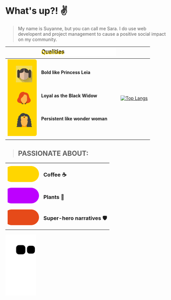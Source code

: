 # What's up?! ✌️
> My name is Suyanne, but you can call me Sara. I do use web developent and project management to cause a positive social impact on my community.


|         |![qualities](/images/Qualities.png "qualities")          |          |
| ------- | -------- | -------- |
| ![woman](/images/woman.png "woman") |<h4>Bold like Princess Leia</h4><br><h4>Loyal as the Black Widow</h4><br><h4>Persistent like wonder woman</h4><br> | [![Top Langs](https://github-readme-stats.vercel.app/api/top-langs/?username=Suyannesara&layout=compact)](https://github.com/Suyannesara/github-readme-stats)                |
|         |          |           |   


> <h2>PASSIONATE ABOUT:</h2> 
|        |          |  
| ------- | -------- |
|![topic1](/images/Topic1.png "topic1")| <h3>Coffee ☕</h3> |  
|![topic2](/images/Topic2.png "topic2")| <h3> Plants 🌵 </h3> |  
|![topic3](/images/Topic3.png "topic3")| <h3> Super-hero narratives 🛡️ </h3> | 




![Snake animation](https://github.com/Suyannesara/Suyannesara/blob/output/github-contribution-grid-snake.svg)
